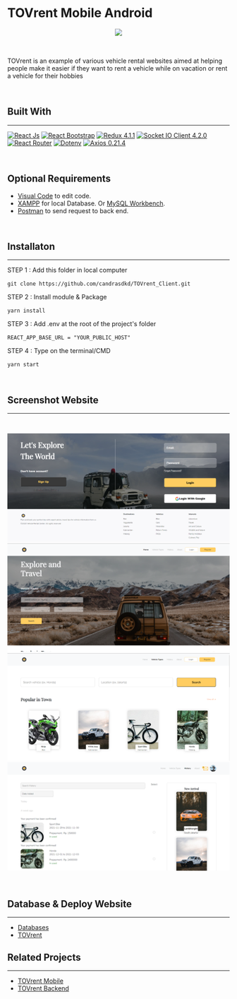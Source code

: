 # TOVrent Mobile Android

<p align="center">
  <img src="assets/images/tov.png" />
</p>

<br>

TOVrent is an example of various vehicle rental websites aimed at helping people make it easier if they want to rent a vehicle while on vacation or rent a vehicle for their hobbies

<br>

## Built With

---

[![React Js](https://img.shields.io/badge/React%20Js-17.0.2-blue)](https://reactjs.org/)
[![React Bootstrap](https://img.shields.io/badge/React%20Bootstrap-2.0.3-blue)](https://react-bootstrap.github.io/)
[![Redux 4.1.1](https://img.shields.io/badge/Redux-4.1.1-blueviolet)](https://redux.js.org/)
[![Socket IO Client 4.2.0](https://img.shields.io/badge/Socket%20IO%20Client-4.2.0-success)](https://socket.io/)
[![React Router](https://img.shields.io/badge/React%20Router-5.2.0-red)](https://reactrouter.com/)
[![Dotenv](https://img.shields.io/badge/Dotenv-10.0.0-red)](https://www.npmjs.com/package/dotenv)
[![Axios 0.21.4](https://img.shields.io/badge/Axios-0.21.4-red)](https://www.npmjs.com/package/axios)

</br>

## Optional Requirements

- [Visual Code](https://code.visualstudio.com/) to edit code.
- [XAMPP](https://www.apachefriends.org/index.html) for local Database. Or [MySQL Workbench](https://www.mysql.com/products/workbench/).
- [Postman](https://www.postman.com/) to send request to back end.

<br>

## Installaton

---

STEP 1 : Add this folder in local computer

```
git clone https://github.com/candrasdkd/TOVrent_Client.git
```

STEP 2 : Install module & Package

```
yarn install
```

STEP 3 : Add .env at the root of the project's folder

```
REACT_APP_BASE_URL = "YOUR_PUBLIC_HOST"
```

STEP 4 : Type on the terminal/CMD

```
yarn start
```
</br>

## Screenshot Website

---

</br>

![LOGIN](public\login_wb.png "Login")
![HOME](public\home_wb.png "Home")
![PROFILE](public\vehicle_wb.png "Vehicle")
![TRANSACTION](public\history_wb.png "History")


</br>

## Database & Deploy Website
---
- [Databases](https://drive.google.com/file/d/1MvkMSXtZnCTnE68XxkQGP5dKRqIGWF6j/view?usp=sharing)
- [TOVrent](https://tovrent.netlify.app/)



## Related Projects

---

- [TOVrent Mobile](https://github.com/candrasdkd/tovrent_mobile)
- [TOVrent Backend](https://github.com/candrasdkd/TOVrent_Server)
